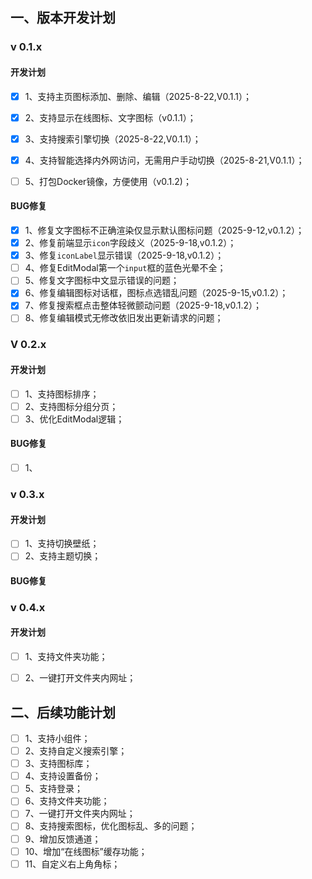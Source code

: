 

## 一、版本开发计划

### v 0.1.x

#### 开发计划

- [x] 1、支持主页图标添加、删除、编辑（2025-8-22,V0.1.1）；
- [x] 2、支持显示在线图标、文字图标（v0.1.1）；

- [x] 3、支持搜索引擎切换（2025-8-22,V0.1.1）；
- [x] 4、支持智能选择内外网访问，无需用户手动切换（2025-8-21,V0.1.1）；
- [ ] 5、打包Docker镜像，方便使用（v0.1.2)；

#### BUG修复

- [x] 1、修复文字图标不正确渲染仅显示默认图标问题（2025-9-12,v0.1.2）；
- [x] 2、修复前端显示`icon`字段歧义（2025-9-18,v0.1.2）；
- [x] 3、修复`iconLabel`显示错误（2025-9-18,v0.1.2）；
- [ ] 4、修复EditModal第一个`input`框的蓝色光晕不全；
- [ ] 5、修复文字图标中文显示错误的问题；
- [x] 6、修复编辑图标对话框，图标点选错乱问题（2025-9-15,v0.1.2）；
- [x] 7、修复搜索框点击整体轻微颤动问题（2025-9-18,v0.1.2）；
- [ ] 8、修复编辑模式无修改依旧发出更新请求的问题；

### V 0.2.x

#### 开发计划

- [ ] 1、支持图标排序；
- [ ] 2、支持图标分组分页；
- [ ] 3、优化EditModal逻辑；

#### BUG修复

- [ ] 1、



### v 0.3.x

#### 开发计划

- [ ] 1、支持切换壁纸；
- [ ] 2、支持主题切换；

#### BUG修复



### v 0.4.x

#### 开发计划

- [ ] 1、支持文件夹功能；
- [ ] 2、一键打开文件夹内网址；



## 二、后续功能计划

- [ ] 1、支持小组件；
- [ ] 2、支持自定义搜索引擎；
- [ ] 3、支持图标库；
- [ ] 4、支持设置备份；
- [ ] 5、支持登录；
- [ ] 6、支持文件夹功能；
- [ ] 7、一键打开文件夹内网址；
- [ ] 8、支持搜索图标，优化图标乱、多的问题；
- [ ] 9、增加反馈通道；
- [ ] 10、增加“在线图标”缓存功能；
- [ ] 11、自定义右上角角标；